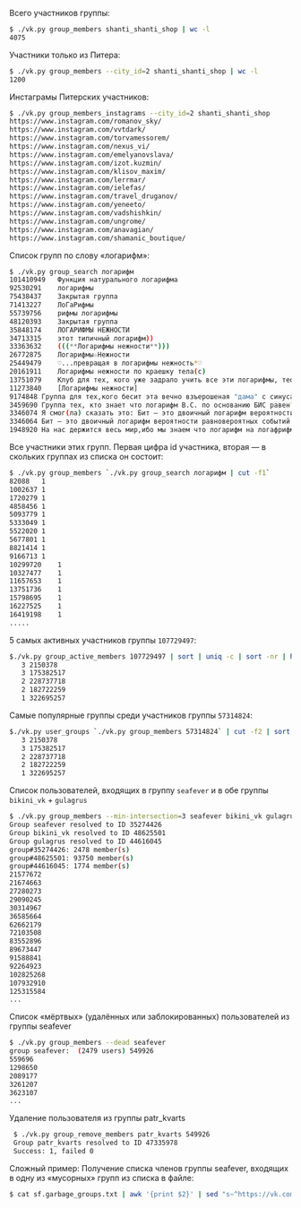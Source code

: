 Всего участников группы:
```bash
$ ./vk.py group_members shanti_shanti_shop | wc -l
4075
```

Участники только из Питера:
```bash
$ ./vk.py group_members --city_id=2 shanti_shanti_shop | wc -l
1200
```

Инстаграмы Питерских участников:
```bash
$ ./vk.py group_members_instagrams --city_id=2 shanti_shanti_shop
https://www.instagram.com/romanov_sky/
https://www.instagram.com/vvtdark/
https://www.instagram.com/torvamessorem/
https://www.instagram.com/nexus_vi/
https://www.instagram.com/emelyanovslava/
https://www.instagram.com/izot.kuzmin/
https://www.instagram.com/klisov_maxim/
https://www.instagram.com/lerrmar/
https://www.instagram.com/ielefas/
https://www.instagram.com/travel_druganov/
https://www.instagram.com/yeneeto/
https://www.instagram.com/vadshishkin/
https://www.instagram.com/ungrome/
https://www.instagram.com/anavagian/
https://www.instagram.com/shamanic_boutique/
```

Список групп по слову «логарифм»:
```bash
$ ./vk.py group_search логарифм
101410949	Функция натурального логарифма
92530291	логарифмы
75438437	Закрытая группа
71413227	ЛоГаРифмы
55739756	рифмы логарифмы
48120393	Закрытая группа
35848174	ЛОГАРИФМЫ НЕЖНОСТИ
34713315	этот типичный логарифм))
33363632	(((**Логарифмы нежности**)))
26772875	Логарифмы☆Нежности
25449479	♡...превращая в логарифмы нежность*♡
20161911	Логарифмы нежности по краешку тела(с)
13751079	Клуб для тех, кого уже задрало учить все эти логарифмы, теории и различные хрени, которые ни фига тебе не пригодятся в твоей профессии
11273840	[Логарифмы нежности]
9174848	Группа для тех,кого бесит эта вечно взъерошеная "дама" с синусами,логарифмами и интегралами в голове!!!а также ее чертовы самостоятельные и домашки=)
3459690	Группа тех, кто знает что логарифм В.С. по основанию БИС равен?
3346074	Я смог(ла) сказать это: Бит — это двоичный логарифм вероятности равновероятных событий или сумма произведений вероятности на двоичный логарифм вероятности при разновероятных событиях!
3346064	Бит — это двоичный логарифм вероятности равновероятных событий или сумма произведений вероятности на двоичный логарифм вероятности при разновероятных событиях
1948920	На нас держится весь мир,ибо мы знаем что логарифм на логафрифм будет логарифм в квадрате!...
```

Все участники этих групп. Первая цифра id участника, вторая — в скольких группах из списка он состоит:
```bash
$ ./vk.py group_members `./vk.py group_search логарифм | cut -f1`
82088	1
1002637	1
1720279	1
4858456	1
5093779	1
5333049	1
5522020	1
5677801	1
8821414	1
9166713	1
10299720	1
10327477	1
11657653	1
13751736	1
15798695	1
16227525	1
16419198	1
.....
```

5 самых активных участников группы `107729497`:
```bash
$./vk.py group_active_members 107729497 | sort | uniq -c | sort -nr | head -n 5
   3 2150378
   3 175382517
   2 228737718
   2 182722259
   1 322695257
   ```

Cамые популярные группы среди участников группы `57314824`:
```bash
$./vk.py user_groups `./vk.py group_members 57314824` | cut -f2 | sort | uniq -c | sort -nr | head -n 100
   3 2150378
   3 175382517
   2 228737718
   2 182722259
   1 322695257
  ```

Список пользователей, входящих в группу `seafever` и в обе группы `bikini_vk` + `gulagrus`
```bash
$ ./vk.py group_members --min-intersection=3 seafever bikini_vk gulagrus
Group seafever resolved to ID 35274426
Group bikini_vk resolved to ID 48625501
Group gulagrus resolved to ID 44616045
group#35274426: 2478 member(s)
group#48625501: 93750 member(s)
group#44616045: 1774 member(s)
21577672
21674663
27280273
29090245
30314967
36585664
62662179
72103508
83552896
89673447
91588841
92264923
102825268
107932910
125315584
...
```

Список «мёртвых» (удалённых или заблокированных) пользователей из группы seafever
```bash
$ ./vk.py group_members --dead seafever
group seafever:  (2479 users) 549926
559696
1298650
2089177
3261207
3623107
...
```

Удaление пользователя из группы patr_kvarts
```bash
 $ ./vk.py group_remove_members patr_kvarts 549926
 Group patr_kvarts resolved to ID 47335978
 Success: 1, failed 0
```

Сложный пример: Получение списка членов группы seafever, входящих в одну из «мусорных» групп из списка в файле:
```bash
$ cat sf.garbage_groups.txt | awk '{print $2}' | sed "s~^https://vk.com/~~" | sed "s~^club~~" | xargs ./vk.py group_members seafever > sf.garbage.members.txt
```
